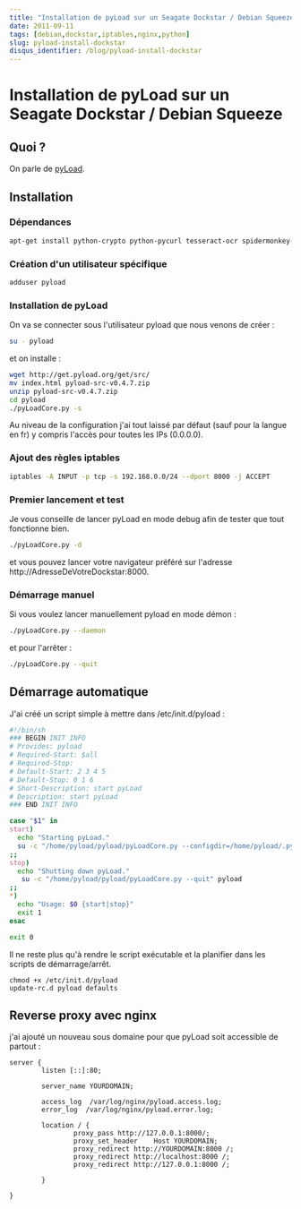 ```yaml
---
title: "Installation de pyLoad sur un Seagate Dockstar / Debian Squeeze"
date: 2011-09-11
tags: [debian,dockstar,iptables,nginx,python]
slug: pyload-install-dockstar
disqus_identifier: /blog/pyload-install-dockstar
---
```

# Installation de pyLoad sur un Seagate Dockstar / Debian Squeeze

## Quoi ?
On parle de [pyLoad](http://pyload.org/).

## Installation

### Dépendances

```bash
apt-get install python-crypto python-pycurl tesseract-ocr spidermonkey-bin python-imaging
```

### Création d'un utilisateur spécifique

```bash
adduser pyload
```

### Installation de pyLoad

On va se connecter sous l'utilisateur pyload que nous venons de créer :

```bash
su - pyload
```
et on installe :

```bash
wget http://get.pyload.org/get/src/
mv index.html pyload-src-v0.4.7.zip
unzip pyload-src-v0.4.7.zip
cd pyload
./pyLoadCore.py -s
```
Au niveau de la configuration j'ai tout laissé par défaut (sauf pour la langue en fr) y compris l'accès pour toutes les IPs (0.0.0.0).

### Ajout des règles iptables

```bash
iptables -A INPUT -p tcp -s 192.168.0.0/24 --dport 8000 -j ACCEPT
```

### Premier lancement et test

Je vous conseille de lancer pyLoad en mode debug afin de tester que tout fonctionne bien.

```bash
./pyLoadCore.py -d
```
et vous pouvez lancer votre navigateur préféré sur l'adresse http://AdresseDeVotreDockstar:8000.

### Démarrage manuel

Si vous voulez lancer manuellement pyload en mode démon :

```bash
./pyLoadCore.py --daemon
```
et pour l'arrêter :

```bash
./pyLoadCore.py --quit
```

## Démarrage automatique

J'ai créé un script simple à mettre dans /etc/init.d/pyload :

```bash
#!/bin/sh
### BEGIN INIT INFO
# Provides: pyload
# Required-Start: $all
# Required-Stop:
# Default-Start: 2 3 4 5
# Default-Stop: 0 1 6
# Short-Description: start pyLoad
# Description: start pyLoad
### END INIT INFO

case "$1" in
start)
  echo "Starting pyLoad."
  su -c "/home/pyload/pyload/pyLoadCore.py --configdir=/home/pyload/.pyload --daemon" pyload
;;
stop)
  echo "Shutting down pyLoad."
   su -c "/home/pyload/pyload/pyLoadCore.py --quit" pyload
;;
*)
  echo "Usage: $0 {start|stop}"
  exit 1
esac

exit 0
```

Il ne reste plus qu'à rendre le script exécutable et la planifier dans les scripts de démarrage/arrêt.

```
chmod +x /etc/init.d/pyload
update-rc.d pyload defaults
```

## Reverse proxy avec nginx

j'ai ajouté un nouveau sous domaine pour que pyLoad soit accessible de partout :

```
server {
        listen [::]:80;

        server_name YOURDOMAIN;

        access_log  /var/log/nginx/pyload.access.log;
        error_log  /var/log/nginx/pyload.error.log;

        location / {
                proxy_pass http://127.0.0.1:8000/;
                proxy_set_header    Host YOURDOMAIN;
                proxy_redirect http://YOURDOMAIN:8000 /;
                proxy_redirect http://localhost:8000 /;
                proxy_redirect http://127.0.0.1:8000 /;

        }

}
```






